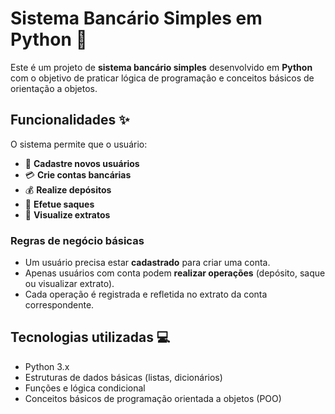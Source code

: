 # Sistema Bancário Simples em Python 🏦

Este é um projeto de **sistema bancário simples** desenvolvido em **Python** com o objetivo de praticar lógica de programação e conceitos básicos de orientação a objetos.

## Funcionalidades ✨

O sistema permite que o usuário:

- 📝 **Cadastre novos usuários**
- 💳 **Crie contas bancárias**
- 💰 **Realize depósitos**
- 🏧 **Efetue saques**
- 📄 **Visualize extratos**

### Regras de negócio básicas

- Um usuário precisa estar **cadastrado** para criar uma conta.
- Apenas usuários com conta podem **realizar operações** (depósito, saque ou visualizar extrato).
- Cada operação é registrada e refletida no extrato da conta correspondente.

## Tecnologias utilizadas 💻

- Python 3.x
- Estruturas de dados básicas (listas, dicionários)
- Funções e lógica condicional
- Conceitos básicos de programação orientada a objetos (POO)
